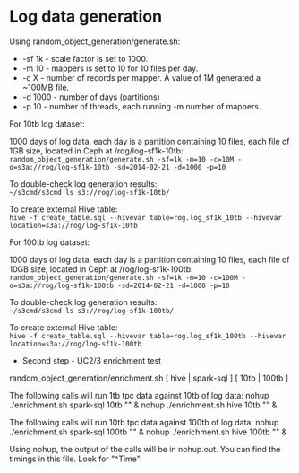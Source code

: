 # Log data generation

Using random_object_generation/generate.sh:
  * -sf 1k - scale factor is set to 1000.
  * -m 10 - mappers is set to 10 for 10 files per day.
  * -c X - number of records per mapper. A value of 1M generated a ~100MB file.
  * -d 1000 - number of days (partitions)
  * -p 10 - number of threads, each running -m number of mappers.

For 10tb log dataset:

1000 days of log data, each day is a partition containing 10 files, each file of 1GB size, located in Ceph at /rog/log-sf1k-10tb:  
`random_object_generation/generate.sh -sf=1k -m=10 -c=10M -o=s3a://rog/log-sf1k-10tb -sd=2014-02-21 -d=1000 -p=10`

To double-check log generation results:  
`~/s3cmd/s3cmd ls s3://rog/log-sf1k-10tb/`

To create external Hive table:  
`hive -f create_table.sql --hivevar table=rog.log_sf1k_10tb --hivevar location=s3a://rog/log-sf1k-10tb`

For 100tb log dataset:

1000 days of log data, each day is a partition containing 10 files, each file of 10GB size, located in Ceph at /rog/log-sf1k-100tb:
`random_object_generation/generate.sh -sf=1k -m=10 -c=100M -o=s3a://rog/log-sf1k-100tb -sd=2014-02-21 -d=1000 -p=10`

To double-check log generation results:  
`~/s3cmd/s3cmd ls s3://rog/log-sf1k-100tb/`

To create external Hive table:  
`hive -f create_table.sql --hivevar table=rog.log_sf1k_100tb --hivevar location=s3a://rog/log-sf1k-100tb`

* Second step - UC2/3 enrichment test

random_object_generation/enrichment.sh [ hive | spark-sql ] [ 10tb | 100tb ] <optional suffix output directory name>

The following calls will run 1tb tpc data against 10tb of log data:
nohup ./enrichment.sh spark-sql 10tb "" &
nohup ./enrichment.sh hive 10tb "" &

The following calls will run 10tb tpc data against 100tb of log data:
nohup ./enrichment.sh spark-sql 100tb "" &
nohup ./enrichment.sh hive 100tb "" &

Using nohup, the output of the calls will be in nohup.out. You can find the timings in this file. Look for "^Time".

